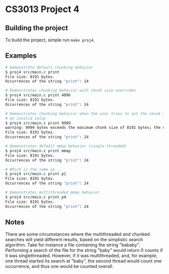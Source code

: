 # CS3013 Project 4

## Building the project
To build the project, simple run `make proj4`.

## Examples
```bash
# Demonstrate default chunking behavior
$ proj4 src/main.c print
File size: 8191 bytes.
Occurrences of the string "print": 24

# Demonstrates chunking behavior with chunk size overriden
$ proj4 src/main.c print 4096
File size: 8191 bytes.
Occurrences of the string "print": 24

# Demonstrates chunking behavior when the user tries to set the chunk size to
# an invalid value
$ proj4 src/main.c print 9999
warning: 9999 bytes exceeds the maximum chunk size of 8192 bytes; the maximum chunk size will be used instead
File size: 8191 bytes.
Occurrences of the string "print": 24

# Demonstrates default mmap behavior (single-threaded)
$ proj4 src/main.c print mmap
File size: 8191 bytes.
Occurrences of the string "print": 24

# Which is the same as...
$ proj4 src/main.c print p1
File size: 8191 bytes.
Occurrences of the string "print": 24

# Demonstrates multithreaded mmap behavior
$ proj4 src/main.c print p4
File size: 8191 bytes.
Occurrences of the string "print": 24
```

## Notes
There are some circumstances where the multithreaded and chunked searches will
yield different results, based on the simplistic search algorithm. Take for
instance a file containing the string "bababy". Performing a search of the
file for the string "baby" would return 0 counts if it was singlethreaded.
However, if it was multithreaded, and, for example, one thread started its
search at "baby", the second thread would count one occurrence, and thus one
would be counted overall.
